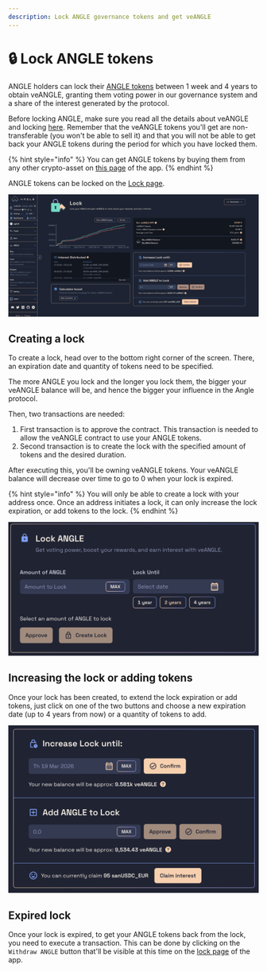 ```yaml
---
description: Lock ANGLE governance tokens and get veANGLE
---
```


# 🔒 Lock ANGLE tokens

ANGLE holders can lock their [ANGLE tokens](https://blog.angle.money/angle-token-explained-voting-power-incentives-and-benefits) between 1 week and 4 years to obtain veANGLE, granting them voting power in our governance system and a share of the interest generated by the protocol.

Before locking ANGLE, make sure you read all the details about veANGLE and locking [here](../governance/veANGLE/). Remember that the veANGLE tokens you'll get are non-transferable (you won't be able to sell it) and that you will not be able to get back your ANGLE tokens during the period for which you have locked them.

{% hint style="info" %}
You can get ANGLE tokens by buying them from any other crypto-asset on [this page](https://app.angle.money/buy) of the app.
{% endhint %}

ANGLE tokens can be locked on the [Lock page](https://app.angle.money/lock).

![ANGLE locking screen](../.gitbook/assets/angle-lock.png)

## Creating a lock

To create a lock, head over to the bottom right corner of the screen. There, an expiration date and quantity of tokens need to be specified.

The more ANGLE you lock and the longer you lock them, the bigger your veANGLE balance will be, and hence the bigger your influence in the Angle protocol.

Then, two transactions are needed:

1. First transaction is to approve the contract. This transaction is needed to allow the veANGLE contract to use your ANGLE tokens.
2. Second transaction is to create the lock with the specified amount of tokens and the desired duration.

After executing this, you'll be owning veANGLE tokens. Your veANGLE balance will decrease over time to go to 0 when your lock is expired.

{% hint style="info" %}
You will only be able to create a lock with your address once. Once an address initiates a lock, it can only increase the lock expiration, or add tokens to the lock.
{% endhint %}

![Locking veANGLE](../.gitbook/assets/locking-angle.png)

## Increasing the lock or adding tokens

Once your lock has been created, to extend the lock expiration or add tokens, just click on one of the two buttons and choose a new expiration date (up to 4 years from now) or a quantity of tokens to add.

![Modifying lock](../.gitbook/assets/modify-lock.png)

## Expired lock

Once your lock is expired, to get your ANGLE tokens back from the lock, you need to execute a transaction. This can be done by clicking on the `Withdraw ANGLE` button that'll be visible at this time on the [lock page](https://app.angle.money/lock) of the app.
